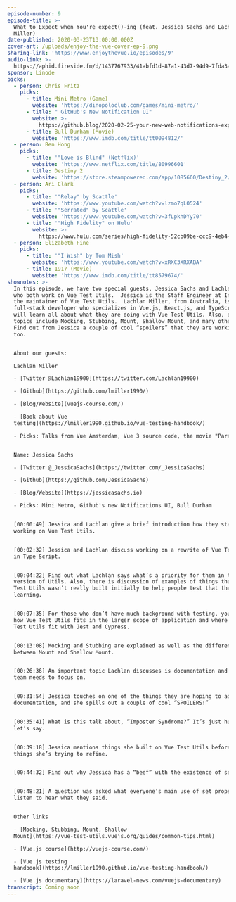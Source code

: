 ```yaml
---
episode-number: 9
episode-title: >-
  What to Expect when You're expect()-ing (feat. Jessica Sachs and Lachlan
  Miller)
date-published: 2020-03-23T13:00:00.000Z
cover-art: /uploads/enjoy-the-vue-cover-ep-9.png
sharing-link: 'https://www.enjoythevue.io/episodes/9'
audio-link: >-
  https://aphid.fireside.fm/d/1437767933/41abfd1d-87a1-43d7-94d9-7fda3a5120e1/22bbcf7d-c5f4-44e2-b22a-e12e976c94e6.mp3
sponsor: Linode
picks:
  - person: Chris Fritz
    picks:
      - title: Mini Metro (Game)
        website: 'https://dinopoloclub.com/games/mini-metro/'
      - title: " GitHub's New Notification UI"
        website: >-
          https://github.blog/2020-02-25-your-new-web-notifications-experience-is-here/
      - title: Bull Durham (Movie)
        website: 'https://www.imdb.com/title/tt0094812/'
  - person: Ben Hong
    picks:
      - title: '"Love is Blind" (Netflix)'
        website: 'https://www.netflix.com/title/80996601'
      - title: Destiny 2
        website: 'https://store.steampowered.com/app/1085660/Destiny_2/'
  - person: Ari Clark
    picks:
      - title: '"Relay" by Scattle'
        website: 'https://www.youtube.com/watch?v=lzmo7qLO524'
      - title: '"Serrated" by Scattle'
        website: 'https://www.youtube.com/watch?v=3fLpkhDYy70'
      - title: '"High Fidelity" on Hulu'
        website: >-
          https://www.hulu.com/series/high-fidelity-52cb09be-ccc9-4eb4-9db8-f00b0443b2f5
  - person: Elizabeth Fine
    picks:
      - title: '"I Wish" by Tom Mish'
        website: 'https://www.youtube.com/watch?v=xRXC3XRXABA'
      - title: 1917 (Movie)
        website: 'https://www.imdb.com/title/tt8579674/'
shownotes: >-
  In this episode, we have two special guests, Jessica Sachs and Lachlan Miller,
  who both work on Vue Test Utils.  Jessica is the Staff Engineer at Intent and
  the maintainer of Vue Test Utils.  Lachlan Miller, from Australia, is a
  full-stack developer who specializes in Vue.js, React.js, and TypeScript. You
  will learn all about what they are doing with Vue Test Utils. Also, other
  topics include Mocking, Stubbing, Mount, Shallow Mount, and many other things.
  Find out from Jessica a couple of cool “spoilers” that they are working on
  too.


  About our guests:

  Lachlan Miller

  - [Twitter @Lachlan19900](https://twitter.com/Lachlan19900)

  - [Github](https://github.com/lmiller1990/)

  - [Blog/Website](vuejs-course.com/)

  - [Book about Vue
  testing](https://lmiller1990.github.io/vue-testing-handbook/)

  - Picks: Talks from Vue Amsterdam, Vue 3 source code, the movie "Parasite".


  Name: Jessica Sachs

  - [Twitter @_JessicaSachs](https://twitter.com/_JessicaSachs)

  - [Github](https://github.com/JessicaSachs)

  - [Blog/Website](https://jessicasachs.io)

  - Picks: Mini Metro, Github's new Notifications UI, Bull Durham


  [00:00:49] Jessica and Lachlan give a brief introduction how they started
  working on Vue Test Utils.  


  [00:02:32] Jessica and Lachlan discuss working on a rewrite of Vue Test Utils
  in Type Script.


  [00:04:22] Find out what Lachlan says what’s a priority for them in the next
  version of Utils. Also, there is discussion of examples of things that Vue
  Test Utils wasn’t really built initially to help people test that they are now
  learning. 


  [00:07:35] For those who don’t have much background with testing, you can hear
  how Vue Test Utils fits in the larger scope of application and where does Vue
  Test Utils fit with Jest and Cypress. 


  [00:13:08] Mocking and Stubbing are explained as well as the difference
  between Mount and Shallow Mount. 


  [00:26:36] An important topic Lachlan discusses is documentation and what the
  team needs to focus on.


  [00:31:54] Jessica touches on one of the things they are hoping to address in
  documentation, and she spills out a couple of cool “SPOILERS!”


  [00:35:41] What is this talk about, “Imposter Syndrome?” It’s just human,
  let’s say. 


  [00:39:18] Jessica mentions things she built on Vue Test Utils before and
  things she’s trying to refine. 


  [00:44:32] Find out why Jessica has a “beef” with the existence of set props.


  [00:48:21] A question was asked what everyone’s main use of set props is, so
  listen to hear what they said. 


  Other links

  - [Mocking, Stubbing, Mount, Shallow
  Mount](https://vue-test-utils.vuejs.org/guides/common-tips.html)

  - [Vue.js course](http://vuejs-course.com/)

  - [Vue.js testing
  handbook](https://lmiller1990.github.io/vue-testing-handbook/)

  - [Vue.js documentary](https://laravel-news.com/vuejs-documentary)
transcript: Coming soon
---
```

